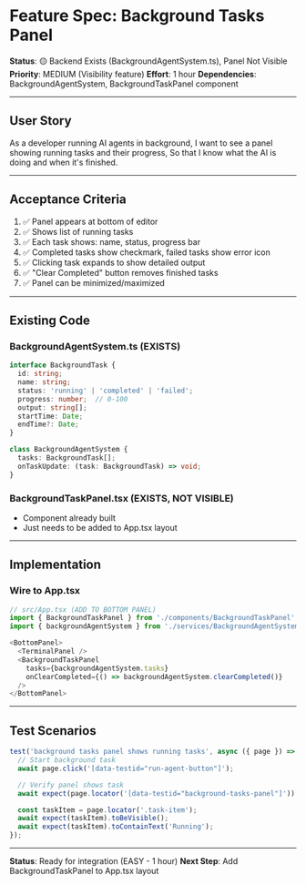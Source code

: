 # Feature Spec: Background Tasks Panel

**Status**: 🟡 Backend Exists (BackgroundAgentSystem.ts), Panel Not Visible
**Priority**: MEDIUM (Visibility feature)
**Effort**: 1 hour
**Dependencies**: BackgroundAgentSystem, BackgroundTaskPanel component

---

## User Story

As a developer running AI agents in background,
I want to see a panel showing running tasks and their progress,
So that I know what the AI is doing and when it's finished.

---

## Acceptance Criteria

1. ✅ Panel appears at bottom of editor
2. ✅ Shows list of running tasks
3. ✅ Each task shows: name, status, progress bar
4. ✅ Completed tasks show checkmark, failed tasks show error icon
5. ✅ Clicking task expands to show detailed output
6. ✅ "Clear Completed" button removes finished tasks
7. ✅ Panel can be minimized/maximized

---

## Existing Code

### BackgroundAgentSystem.ts (EXISTS)
```typescript
interface BackgroundTask {
  id: string;
  name: string;
  status: 'running' | 'completed' | 'failed';
  progress: number;  // 0-100
  output: string[];
  startTime: Date;
  endTime?: Date;
}

class BackgroundAgentSystem {
  tasks: BackgroundTask[];
  onTaskUpdate: (task: BackgroundTask) => void;
}
```

### BackgroundTaskPanel.tsx (EXISTS, NOT VISIBLE)
- Component already built
- Just needs to be added to App.tsx layout

---

## Implementation

### Wire to App.tsx
```typescript
// src/App.tsx (ADD TO BOTTOM PANEL)
import { BackgroundTaskPanel } from './components/BackgroundTaskPanel';
import { backgroundAgentSystem } from './services/BackgroundAgentSystem';

<BottomPanel>
  <TerminalPanel />
  <BackgroundTaskPanel
    tasks={backgroundAgentSystem.tasks}
    onClearCompleted={() => backgroundAgentSystem.clearCompleted()}
  />
</BottomPanel>
```

---

## Test Scenarios

```typescript
test('background tasks panel shows running tasks', async ({ page }) => {
  // Start background task
  await page.click('[data-testid="run-agent-button"]');

  // Verify panel shows task
  await expect(page.locator('[data-testid="background-tasks-panel"]')).toBeVisible();

  const taskItem = page.locator('.task-item');
  await expect(taskItem).toBeVisible();
  await expect(taskItem).toContainText('Running');
});
```

---

**Status**: Ready for integration (EASY - 1 hour)
**Next Step**: Add BackgroundTaskPanel to App.tsx layout
